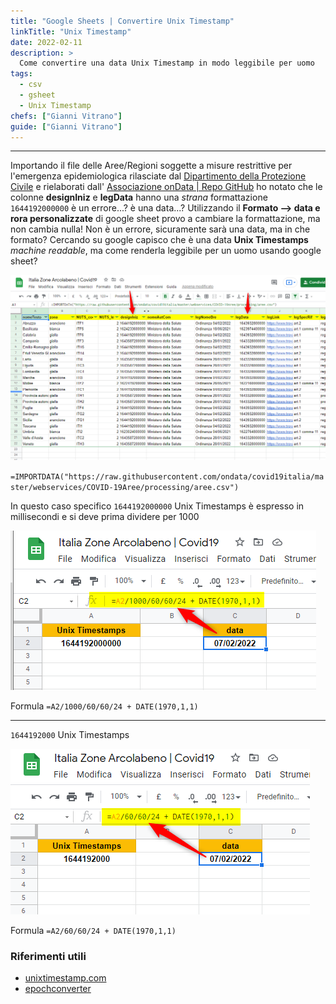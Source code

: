 ```yaml
---
title: "Google Sheets | Convertire Unix Timestamp"
linkTitle: "Unix Timestamp"
date: 2022-02-11
description: >
  Come convertire una data Unix Timestamp in modo leggibile per uomo
tags:
  - csv
  - gsheet
  - Unix Timestamp
chefs: ["Gianni Vitrano"]
guide: ["Gianni Vitrano"]
---
```


---

Importando il file delle Aree/Regioni soggette a misure restrittive per l'emergenza epidemiologica rilasciate dal [Dipartimento della Protezione Civile](https://github.com/pcm-dpc/COVID-19/tree/master/aree) e rielaborati dall' [Associazione onData | Repo GitHub](https://github.com/ondata/covid19italia/tree/master/webservices/COVID-19Aree) ho notato che le colonne **designIniz** e **legData** hanno una *strana* formattazione `1644192000000` è un errore...? è una data...? 
Utilizzando il **Formato --> data e rora personalizzate** di google sheet provo a cambiare la formattazione, ma non cambia nulla! 
Non è un errore, sicuramente sarà una data, ma in che formato?
Cercando su google capisco che è una data **Unix Timestamps** *machine readable*, ma come renderla leggibile per un uomo usando google sheet?

![](unix_01.png)

`=IMPORTDATA("https://raw.githubusercontent.com/ondata/covid19italia/master/webservices/COVID-19Aree/processing/aree.csv")`

In questo caso specifico `1644192000000` Unix Timestamps è espresso in millisecondi e si deve prima dividere per 1000

![](unix_02.png)

Formula  `=A2/1000/60/60/24 + DATE(1970,1,1)`

---

`1644192000`	Unix Timestamps

![](unix_03.png)

Formula `=A2/60/60/24 + DATE(1970,1,1)`


### Riferimenti utili
- [unixtimestamp.com](https://www.unixtimestamp.com/)
- [epochconverter](https://www.epochconverter.com/)